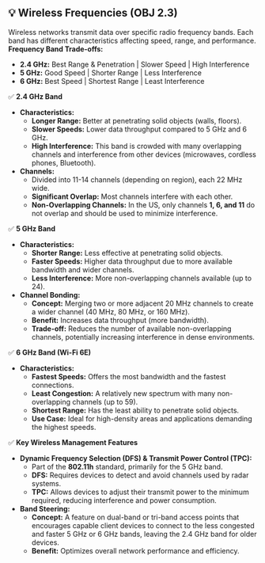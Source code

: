 ## 💡 Wireless Frequencies (OBJ 2.3)

Wireless networks transmit data over specific radio frequency bands. Each band has different characteristics affecting speed, range, and performance.
**Frequency Band Trade-offs:**
- **2.4 GHz:** Best Range & Penetration | Slower Speed | High Interference
- **5 GHz:** Good Speed | Shorter Range | Less Interference
- **6 GHz:** Best Speed | Shortest Range | Least Interference

✅ **2.4 GHz Band**
- **Characteristics:**
  - **Longer Range:** Better at penetrating solid objects (walls, floors).
  - **Slower Speeds:** Lower data throughput compared to 5 GHz and 6 GHz.
  - **High Interference:** This band is crowded with many overlapping channels and interference from other devices (microwaves, cordless phones, Bluetooth).
- **Channels:**
  - Divided into 11-14 channels (depending on region), each 22 MHz wide.
  - **Significant Overlap:** Most channels interfere with each other.
  - **Non-Overlapping Channels:** In the US, only channels **1, 6, and 11** do not overlap and should be used to minimize interference.

✅ **5 GHz Band**
- **Characteristics:**
  - **Shorter Range:** Less effective at penetrating solid objects.
  - **Faster Speeds:** Higher data throughput due to more available bandwidth and wider channels.
  - **Less Interference:** More non-overlapping channels available (up to 24).
- **Channel Bonding:**
  - **Concept:** Merging two or more adjacent 20 MHz channels to create a wider channel (40 MHz, 80 MHz, or 160 MHz).
  - **Benefit:** Increases data throughput (more bandwidth).
  - **Trade-off:** Reduces the number of available non-overlapping channels, potentially increasing interference in dense environments.

✅ **6 GHz Band (Wi-Fi 6E)**
- **Characteristics:**
  - **Fastest Speeds:** Offers the most bandwidth and the fastest connections.
  - **Least Congestion:** A relatively new spectrum with many non-overlapping channels (up to 59).
  - **Shortest Range:** Has the least ability to penetrate solid objects.
  - **Use Case:** Ideal for high-density areas and applications demanding the highest speeds.

✅ **Key Wireless Management Features**
- **Dynamic Frequency Selection (DFS) & Transmit Power Control (TPC):**
  - Part of the **802.11h** standard, primarily for the 5 GHz band.
  - **DFS:** Requires devices to detect and avoid channels used by radar systems.
  - **TPC:** Allows devices to adjust their transmit power to the minimum required, reducing interference and power consumption.
- **Band Steering:**
  - **Concept:** A feature on dual-band or tri-band access points that encourages capable client devices to connect to the less congested and faster 5 GHz or 6 GHz bands, leaving the 2.4 GHz band for older devices.
  - **Benefit:** Optimizes overall network performance and efficiency.